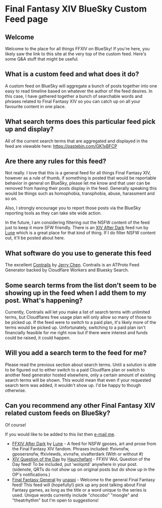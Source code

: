 # Final Fantasy XIV BlueSky Custom Feed page

## Welcome
Welcome to the place for all things FFXIV on BlueSky! If you're here, you likely saw the link to this site at the very top of the custom feed. Here's some Q&A stuff that might be useful.

## What is a custom feed and what does it do?
A custom feed on BlueSky will aggregate a bunch of posts together into one easy to read timeline based on whatever the author of the feed desires. In this case, I have gathered together a bunch of searchable words and phrases related to Final Fantasy XIV so you can catch up on all your favourite content in one place.

## What search terms does this particular feed pick up and display?
All of the current search terms that are aggregated and displayed in the feed are viewable here: https://pastebin.com/GK1xBFCP

## Are there any rules for this feed?
Not really. I love that this is a general feed for all things Final Fantasy XIV, however as a rule of thumb, if something is posted that would be reportable behavior in general on BlueSky, please let me know and that user can be removed from having their posts display in the feed. Generally speaking this would be things such as homophobia, transphobia, abuse, harassment and so on.

Also, I strongly encourage you to report those posts via the BlueSky reporting tools as they can take site wide action.

In the future, I am considering filtering out the NSFW content of the feed just to keep it more SFW friendly. There is an [XIV After Dark](https://bsky.app/profile/did:plc:ir4xyboxl2yer3nhq5cgcj32/feed/aaalms5q4svei) feed run by [Lune](https://bsky.app/profile/afterdark.lune.monster) which is a great place for that kind of thing. If I do filter NSFW content out, it'll be posted about here.

## What software do you use to generate this feed
The excellent [Contrails](https://github.com/jcsalterego/Contrails/) by [Jerry Chen](https://github.com/jcsalterego/). Contrails is an ATProto Feed Generator backed by Cloudflare Workers and Bluesky Search.

## Some search terms from the list don't seem to be showing up in the feed when I add them to my post. What's happening?
Currently, Contrails will let you make a list of search terms with unlimited terms, but Cloudflares free usage plan will only allow so many of those to be picked up. If the feed were to switch to a paid plan, it's likely more of the terms would be picked up. Unfortunately, switching to a paid plan isn't financially feasible for me right now but if there were interest and funds could be raised, it could happen.

## Will you add a search term to the feed for me?
Please read the previous section about search terms. Until a solution is able to be figured out to either switch to a paid Cloudflare plan or switch to another feed generator hosted elsewhere, only a certain amount of existing search terms will be shown. This would mean that even if your requested search term was added, it wouldn't show up. I'd be happy to though otherwise.

## Can you recommend any other Final Fantasy XIV related custom feeds on BlueSky?
Of course!

If you would like to be added to this list then [e-mail me](mailto:stuart@renoproject.org).

* [FFXIV After Dark](https://bsky.app/profile/did:plc:ir4xyboxl2yer3nhq5cgcj32/feed/aaalms5q4svei) by [Lune](https://bsky.app/profile/afterdark.lune.monster) - A feed for NSFW gposes, art and prose from the Final Fantasy XIV fandom. Phrases included: ffxivnsfw, gposersnsfw, ffxivlewds, xivnsfw, xivafterdark (With or without #)
* [XIV Question of the Day](https://bsky.app/profile/did:plc:4yr2a4bhxomer7mzpenxf53r/feed/aaaln72hmxura) by [Haurchefant](https://bsky.app/profile/hersheyfont.bsky.social) - FFXIV WoL Question of the Day feed! To be included, put 'wolqotd' anywhere in your post. (sidenote, QRTs do not show up on original posts but do show up in the OP's notifications.)
* [Final Fantasy General](https://bsky.app/profile/did:plc:ie5avn76oe43lsvokl523ydd/feed/aaai3xpxzyz56) by [unaspi](https://bsky.app/profile/unaspi.bsky.social) - Welcome to the general Final Fantasy feed! This feed will (hopefully!) pick up any post talking about Final Fantasy games, as long as the title or a word unique to the series is used. Unique words currently include "chocobo" "moogle" and "theatrhythm" but I'm open to suggestions!


